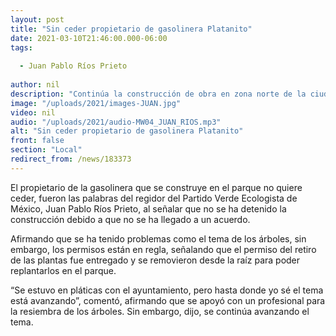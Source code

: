 ```yaml
---
layout: post
title: "Sin ceder propietario de gasolinera Platanito"
date: 2021-03-10T21:46:00.000-06:00
tags:
  
  - Juan Pablo Ríos Prieto
  
author: nil
description: "Continúa la construcción de obra en zona norte de la ciudad."
image: "/uploads/2021/images-JUAN.jpg"
video: nil
audio: "/uploads/2021/audio-MW04_JUAN_RIOS.mp3"
alt: "Sin ceder propietario de gasolinera Platanito"
front: false
section: "Local"
redirect_from: /news/183373
---
```


El propietario de la gasolinera que se construye en el parque no quiere ceder, fueron las palabras del regidor del Partido Verde Ecologista de México, Juan Pablo Ríos Prieto, al señalar que no se ha detenido la construcción debido a que no se ha llegado a un acuerdo. 

Afirmando que se ha tenido problemas como el tema de los árboles, sin embargo, los permisos están en regla, señalando que el permiso del retiro de las plantas fue entregado y se removieron desde la raíz para poder replantarlos en el parque.

“Se estuvo en pláticas con el ayuntamiento, pero hasta donde yo sé el tema está avanzando”, comentó, afirmando que se apoyó con un profesional para la resiembra de los árboles. Sin embargo, dijo, se continúa avanzando el tema.
